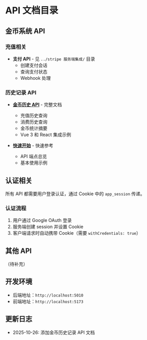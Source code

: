 # API 文档目录

## 金币系统 API

### 充值相关
- **支付 API** - 见 `../stripe 服务端集成/` 目录
  - 创建支付会话
  - 查询支付状态
  - Webhook 处理

### 历史记录 API
- **[金币历史 API](./COIN_HISTORY_API.md)** - 完整文档
  - 充值历史查询
  - 消费历史查询
  - 金币统计摘要
  - Vue 3 和 React 集成示例

- **[快速开始](./COIN_HISTORY_API_QUICK_START.md)** - 快速参考
  - API 端点总览
  - 基本使用示例

## 认证相关

所有 API 都需要用户登录认证，通过 Cookie 中的 `app_session` 传递。

### 认证流程
1. 用户通过 Google OAuth 登录
2. 服务端创建 session 并设置 Cookie
3. 客户端请求时自动携带 Cookie（需要 `withCredentials: true`）

## 其他 API

（待补充）

## 开发环境

- 后端地址：`http://localhost:5010`
- 前端地址：`http://localhost:5173`

## 更新日志

- 2025-10-26: 添加金币历史记录 API 文档

